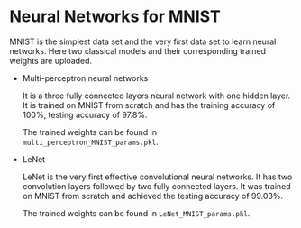 # Neural Networks for MNIST

MNIST is the simplest data set and the very first data set to learn neural networks. Here two classical models and their corresponding trained weights are uploaded. 

- Multi-perceptron neural networks

  It is a three fully connected layers neural network with one hidden layer. It is trained on MNIST from scratch and has the training accuracy of 100%, testing accuracy of 97.8%.

  The trained weights can be found in `multi_perceptron_MNIST_params.pkl`.

- LeNet

  LeNet is the very first effective convolutional neural networks. It has two convolution layers followed by two fully connected layers. It was trained on MNIST from scratch and achieved the testing accuracy of 99.03%.

  The trained weights can be found in `LeNet_MNIST_params.pkl`.